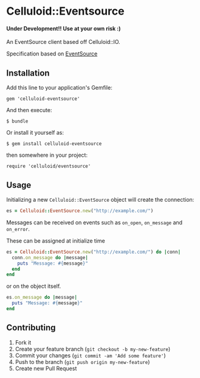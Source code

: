 # Celluloid::Eventsource

#### Under Development!! Use at your own risk :)

An EventSource client based off Celluloid::IO.

Specification based on [EventSource](http://www.w3.org/TR/2012/CR-eventsource-20121211/)

## Installation

Add this line to your application's Gemfile:

    gem 'celluloid-eventsource'

And then execute:

    $ bundle

Or install it yourself as:

    $ gem install celluloid-eventsource

then somewhere in your project:

    require 'celluloid/eventsource'

## Usage

Initializing a new `Celluloid::EventSource` object will create the connection:

```ruby
es = Celluloid::EventSource.new("http://example.com/")
```

Messages can be received on events such as `on_open`, `on_message` and `on_error`.

These can be assigned at initialize time

```ruby
es = Celluloid::EventSource.new("http://example.com/") do |conn|
  conn.on_message do |message|
    puts "Message: #{message}"
  end
end
```

or on the object itself.

```ruby
es.on_message do |message|
  puts "Message: #{message}"
end
```

## Contributing

1. Fork it
2. Create your feature branch (`git checkout -b my-new-feature`)
3. Commit your changes (`git commit -am 'Add some feature'`)
4. Push to the branch (`git push origin my-new-feature`)
5. Create new Pull Request

